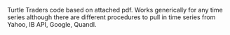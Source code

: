 Turtle Traders code based on attached pdf.  Works generically for any time series although there are different procedures to pull in time series from Yahoo, IB API, Google, Quandl.
